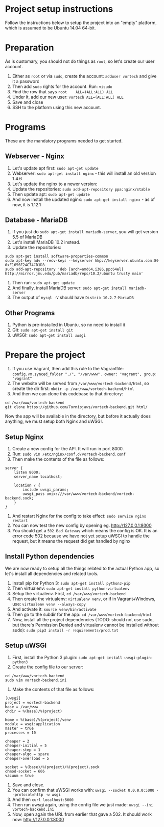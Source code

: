 # Project setup instructions

Follow the instructions below to setup the project into an "empty" platform, which is assumed to be
Ubuntu 14.04 64-bit.

# Preparation

As is customary, you should not do things as ``root``, so let's create our user account.

1. Either as ``root`` or via ``sudo``, create the account: ``adduser vortech`` and give it a password
1. Then add ``sudo`` rights for the account. Run: ``visudo``
1. Find the row that says ``root    ALL=(ALL:ALL) ALL``
1. Under it, add our new user: ``vortech ALL=(ALL:ALL) ALL``
1. Save and close
1. SSH to the platform using this new account.

# Programs

These are the mandatory programs needed to get started.

## Webserver - Nginx

1. Let's update apt first: ``sudo apt-get update``
1. Webserver: ``sudo apt-get install nginx`` - this will install an old version 1.4.6
1. Let's update the nginx to a newer version:
1. Update the repositories: ``sudo add-apt-repository ppa:nginx/stable``
1. Then update apt: ``sudo apt-get update``
1. And now install the updated nginx: ``sudo apt-get install nginx`` - as of now, it is 1.12.1

## Database - MariaDB

1. If you just do ``sudo apt-get install mariadb-server``, you will get version 5.5 of MariaDB
1. Let's install MariaDB 10.2 instead.
1. Update the repositories:
```
sudo apt-get install software-properties-common
sudo apt-key adv --recv-keys --keyserver hkp://keyserver.ubuntu.com:80 0xF1656F24C74CD1D8
sudo add-apt-repository 'deb [arch=amd64,i386,ppc64el] http://mirror.jmu.edu/pub/mariadb/repo/10.2/ubuntu trusty main'
```
1. Then run: ``sudo apt-get update``
1. And finally, install MariaDB server: ``sudo apt-get install mariadb-server``
1. The output of ``mysql -V`` should have ``Distrib 10.2.7-MariaDB``

## Other Programs

1. Python is pre-installed in Ubuntu, so no need to install it
1. Git: ``sudo apt-get install git``
1. uWSGI: ``sudo apt-get install uwsgi``

# Prepare the project

1. If you use Vagrant, then add this rule to the Vagrantfile:
``config.vm.synced_folder "./", "/var/www", owner: "vagrant", group: "vagrant"``
1. The website will be served from ``/var/www/vortech-backend/html``, so create the dir first:
``mkdir -p /var/www/vortech-backend/html``
1. And then we can clone this codebase to that directory:
```
cd /var/www/vortech-backend
git clone https://github.com/Torniojaws/vortech-backend.git html/
```
Now the app will be available in the directory, but before it actually does anything, we must setup
both Nginx and uWSGI.

## Setup Nginx

1. Create a new config for the API. It will run in port 8000.
1. Run: ``sudo vim /etc/nginx/conf.d/vortech-backend.conf``
1. Then make the contents of the file as follows:
```
server {
    listen 8000;
    server_name localhost;

    location / {
        include uwsgi_params;
        uwsgi_pass unix:///var/www/vortech-backend/vortech-backend.sock;
    }
}
```
1. And restart Nginx for the config to take effect: ``sudo service nginx restart``
1. You can now test the new config by opening eg. http://127.0.0.1:8000
1. You should get a ``502 Bad Gateway`` which means the config is OK. It is an error code 502 because
we have not yet setup uWSGI to handle the request, but it means the request did get handled by nginx

## Install Python dependencies

We are now ready to setup all the things related to the actual Python app, so let's install all
dependencies and related tools.

1. Install pip for Python 3: ``sudo apt-get install python3-pip``
1. Then virtualenv: ``sudo apt-get install python-virtualenv``
1. Setup the virtualenv. First, ``cd /var/www/vortech-backend``
1. Then create the virtualenv: ``virtualenv venv``, or if in Vagrant+Windows, use:
``virtualenv venv --always-copy``
1. And activate it: ``source venv/bin/activate``
1. Then go to the subdir for the app: ``cd /var/www/vortech-backend/html``
1. Now, install all the project dependencies (TODO: should not use sudo, but there's Permission
Denied and virtualenv cannot be installed without sudo): ``sudo pip3 install -r requirements/prod.txt``

## Setup uWSGI

1. First, install the Python 3 plugin: ``sudo apt-get install uwsgi-plugin-python3``
1. Create the config file to our server:
```
cd /var/www/vortech-backend
sudo vim vortech-backend.ini
```
1. Make the contents of that file as follows:
```
[uwsgi]
project = vortech-backend
base = /var/www
chdir = %(base)/%(project)

home = %(base)/%(project)/venv
module = wsgi:application
master = true
processes = 10

cheaper = 2
cheaper-initial = 5
cheaper-step = 1
cheaper-algo = spare
cheaper-overload = 5

socket = %(base)/%(project)/%(project).sock
chmod-socket = 666
vacuum = true
```
1. Save and close.
1. You can confirm that uWSGI works with: ``uwsgi --socket 0.0.0.0:5000 --protocol=http -w wsgi``
1. And then ``curl localhost:5000``
1. Then run uwsgi again, using the config file we just made: ``uwsgi --ini vortech-backend.ini``
1. Now, open again the URL from earlier that gave a 502. It should work now: http://127.0.0.1:8000
